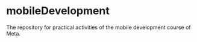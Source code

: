 # mobileDevelopment
The repository for practical activities of the mobile development course of Meta.
